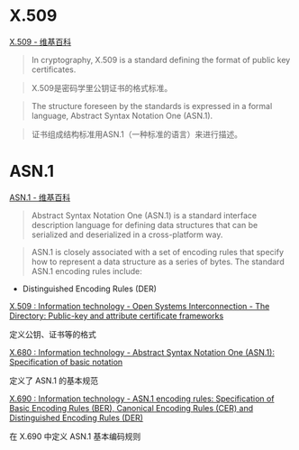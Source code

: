 # X.509
[X.509 - 维基百科](https://zh.wikipedia.org/wiki/X.509)
> In cryptography, X.509 is a standard defining the format of public key certificates. 

> X.509是密码学里公钥证书的格式标准。

> The structure foreseen by the standards is expressed in a formal language, Abstract Syntax Notation One (ASN.1).

> 证书组成结构标准用ASN.1（一种标准的语言）来进行描述。


# ASN.1
[ASN.1 - 维基百科](https://zh.wikipedia.org/wiki/ASN.1)

> Abstract Syntax Notation One (ASN.1) is a standard interface description language for defining data structures that can be serialized and deserialized in a cross-platform way. 

> ASN.1 is closely associated with a set of encoding rules that specify how to represent a data structure as a series of bytes. The standard ASN.1 encoding rules include:

* Distinguished Encoding Rules (DER)

[X.509 : Information technology - Open Systems Interconnection - The Directory: Public-key and attribute certificate frameworks](https://www.itu.int/rec/T-REC-X.509/en)

定义公钥、证书等的格式

[X.680 : Information technology - Abstract Syntax Notation One (ASN.1): Specification of basic notation](https://www.itu.int/rec/T-REC-X.680-201508-I/en)

定义了 ASN.1 的基本规范

[X.690 : Information technology - ASN.1 encoding rules: Specification of Basic Encoding Rules (BER), Canonical Encoding Rules (CER) and Distinguished Encoding Rules (DER)](https://www.itu.int/rec/T-REC-X.690-201508-I/en)

在 X.690 中定义 ASN.1 基本编码规则
